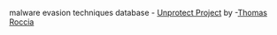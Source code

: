 malware evasion techniques database - [Unprotect Project](https://www.unprotect.it/) by -[Thomas Roccia](https://x.com/fr0gger_)
